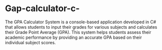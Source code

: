 # Gap-calculator-c-
The GPA Calculator System is a console-based application developed in C# that allows students to input their grades for various subjects and calculates their Grade Point Average (GPA). This system helps students assess their academic performance by providing an accurate GPA based on their individual subject scores.
